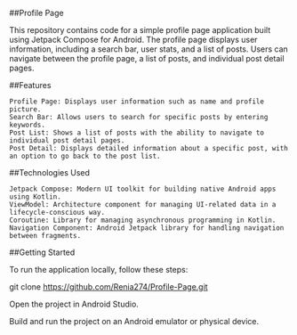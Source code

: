 ##Profile Page

This repository contains code for a simple profile page application built using Jetpack Compose for Android. The profile page displays user information, including a search bar, user stats, and a list of posts. Users can navigate 
between the profile page, a list of posts, and individual post detail pages.

##Features

    Profile Page: Displays user information such as name and profile picture.
    Search Bar: Allows users to search for specific posts by entering keywords.
    Post List: Shows a list of posts with the ability to navigate to individual post detail pages.
    Post Detail: Displays detailed information about a specific post, with an option to go back to the post list.

##Technologies Used

    Jetpack Compose: Modern UI toolkit for building native Android apps using Kotlin.
    ViewModel: Architecture component for managing UI-related data in a lifecycle-conscious way.
    Coroutine: Library for managing asynchronous programming in Kotlin.
    Navigation Component: Android Jetpack library for handling navigation between fragments.

##Getting Started

To run the application locally, follow these steps:

 git clone https://github.com/Renia274/Profile-Page.git

Open the project in Android Studio.

Build and run the project on an Android emulator or physical device.
